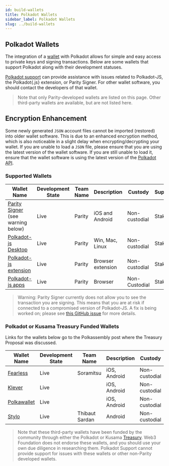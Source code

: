```yaml
---
id: build-wallets
title: Polkadot Wallets
sidebar_label: Polkadot Wallets
slug: ../build-wallets
---
```


## Polkadot Wallets

The integration of a [wallet](../general/glossary.md#wallet) with Polkadot allows for simple and easy access to
private keys and signing transactions. Below are some wallets that support Polkadot along with their
development statuses.

[Polkadot support](https://support.polkadot.network/) can provide assistance with issues related to
Polkadot-JS, the Polkadot{.js} extension, or Parity Signer. For other wallet software, you should
contact the developers of that wallet.

> Note that only Parity-developed wallets are listed on this page. Other third-party wallets are
> available, but are not listed here.

## Encryption Enhancement

Some newly generated `JSON` account files cannot be imported (restored) into older wallet software.
This is due to an enhanced encryption method, which is also noticeable in a slight delay when
encrypting/decrypting your wallet. If you are unable to load a `JSON` file, please ensure that you
are using the latest version of the wallet software. If you are still unable to load it, ensure that
the wallet software is using the latest version of the [Polkadot API](https://polkadot.js.org/api/).

### Supported Wallets

| Wallet Name                                                         | Development State | Team Name | Description       | Custody       | Supports |
| ------------------------------------------------------------------- | ----------------- | --------- | ----------------- | ------------- | -------- |
| [Parity Signer](https://www.parity.io/signer/) (see warning below)  | Live              | Parity    | iOS and Android   | Non-custodial | Staking  |
| [Polkadot-js Desktop](https://github.com/polkadot-js/apps/releases) | Live              | Parity    | Win, Mac, Linux   | Non-custodial | Staking  |
| [Polkadot-js extension](https://github.com/polkadot-js/extension)   | Live              | Parity    | Browser extension | Non-custodial | Staking  |
| [Polkadot-js apps](https://polkadot.js.org/apps/#/accounts)         | Live              | Parity    | Browser           | Non-Custodial | Staking  |

> Warning: Parity Signer currently does not allow you to see the transaction you are signing. This
> means that you are at risk if connected to a compromised version of Polkadot-JS. A fix is being
> worked on; please see [this GitHub issue](https://github.com/paritytech/parity-signer/issues/724)
> for more details.

### Polkadot or Kusama Treasury Funded Wallets

Links for the wallets below go to the Polkassembly post where the Treasury Proposal was discussed.

| Wallet Name                                               | Development State | Team Name      | Description  | Custody       | Supports |
| --------------------------------------------------------- | ----------------- | -------------- | ------------ | ------------- | -------- |
| [Fearless](https://kusama.polkassembly.io/treasury/102)   | Live              | Soramitsu      | iOS, Android | Non-custodial | Staking  |
| [Klever](https://kusama.polkassembly.io/treasury/91)      | Live              |                | iOS, Android | Non-custodial | Staking  |
| [Polkawallet](https://kusama.polkassembly.io/treasury/41) | Live              |                | iOS, Android | Non-custodial | Staking  |
| [Stylo](https://polkadot.polkassembly.io/treasury/39)     | Live              | Thibaut Sardan | Android      | Non-custodial | Staking  |

> Note that these third-party wallets have been funded by the community through either the Polkadot or Kusama [Treasury](learn-treasury). Web3 Foundation does not endorse these wallets, and you should use your own due diligence in researching them. Polkadot Support cannot provide support for issues with these wallets or other non-Parity developed wallets.
